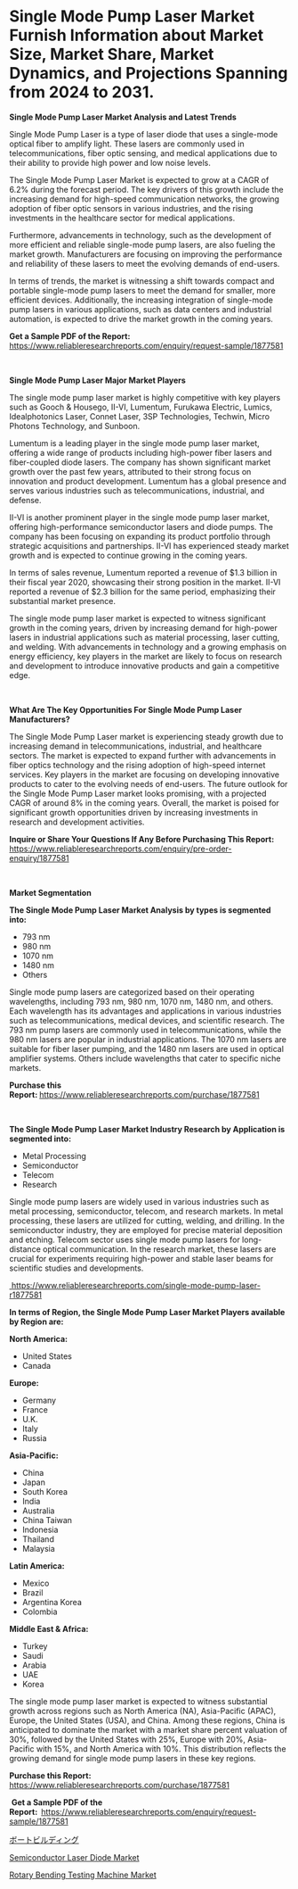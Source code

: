 <p><h1>Single Mode Pump Laser Market Furnish Information about Market Size, Market Share, Market Dynamics, and Projections Spanning from 2024 to 2031.</h1></p><p><strong>Single Mode Pump Laser Market Analysis and Latest Trends</strong></p>
<p><p>Single Mode Pump Laser is a type of laser diode that uses a single-mode optical fiber to amplify light. These lasers are commonly used in telecommunications, fiber optic sensing, and medical applications due to their ability to provide high power and low noise levels.</p><p>The Single Mode Pump Laser Market is expected to grow at a CAGR of 6.2% during the forecast period. The key drivers of this growth include the increasing demand for high-speed communication networks, the growing adoption of fiber optic sensors in various industries, and the rising investments in the healthcare sector for medical applications.</p><p>Furthermore, advancements in technology, such as the development of more efficient and reliable single-mode pump lasers, are also fueling the market growth. Manufacturers are focusing on improving the performance and reliability of these lasers to meet the evolving demands of end-users.</p><p>In terms of trends, the market is witnessing a shift towards compact and portable single-mode pump lasers to meet the demand for smaller, more efficient devices. Additionally, the increasing integration of single-mode pump lasers in various applications, such as data centers and industrial automation, is expected to drive the market growth in the coming years.</p></p>
<p><strong>Get a Sample PDF of the Report:&nbsp;</strong> <a href="https://www.reliableresearchreports.com/enquiry/request-sample/1877581">https://www.reliableresearchreports.com/enquiry/request-sample/1877581</a></p>
<p>&nbsp;</p>
<p><strong>Single Mode Pump Laser Major Market Players</strong></p>
<p><p>The single mode pump laser market is highly competitive with key players such as Gooch & Housego, II-VI, Lumentum, Furukawa Electric, Lumics, Idealphotonics Laser, Connet Laser, 3SP Technologies, Techwin, Micro Photons Technology, and Sunboon. </p><p>Lumentum is a leading player in the single mode pump laser market, offering a wide range of products including high-power fiber lasers and fiber-coupled diode lasers. The company has shown significant market growth over the past few years, attributed to their strong focus on innovation and product development. Lumentum has a global presence and serves various industries such as telecommunications, industrial, and defense.</p><p>II-VI is another prominent player in the single mode pump laser market, offering high-performance semiconductor lasers and diode pumps. The company has been focusing on expanding its product portfolio through strategic acquisitions and partnerships. II-VI has experienced steady market growth and is expected to continue growing in the coming years.</p><p>In terms of sales revenue, Lumentum reported a revenue of $1.3 billion in their fiscal year 2020, showcasing their strong position in the market. II-VI reported a revenue of $2.3 billion for the same period, emphasizing their substantial market presence.</p><p>The single mode pump laser market is expected to witness significant growth in the coming years, driven by increasing demand for high-power lasers in industrial applications such as material processing, laser cutting, and welding. With advancements in technology and a growing emphasis on energy efficiency, key players in the market are likely to focus on research and development to introduce innovative products and gain a competitive edge.</p></p>
<p>&nbsp;</p>
<p><strong>What Are The Key Opportunities For Single Mode Pump Laser Manufacturers?</strong></p>
<p><p>The Single Mode Pump Laser market is experiencing steady growth due to increasing demand in telecommunications, industrial, and healthcare sectors. The market is expected to expand further with advancements in fiber optics technology and the rising adoption of high-speed internet services. Key players in the market are focusing on developing innovative products to cater to the evolving needs of end-users. The future outlook for the Single Mode Pump Laser market looks promising, with a projected CAGR of around 8% in the coming years. Overall, the market is poised for significant growth opportunities driven by increasing investments in research and development activities.</p></p>
<p><strong>Inquire or Share Your Questions If Any Before Purchasing This Report:</strong> <a href="https://www.reliableresearchreports.com/enquiry/pre-order-enquiry/1877581">https://www.reliableresearchreports.com/enquiry/pre-order-enquiry/1877581</a></p>
<p>&nbsp;</p>
<p><strong>Market Segmentation</strong></p>
<p><strong>The Single Mode Pump Laser Market Analysis by types is segmented into:</strong></p>
<p><ul><li>793 nm</li><li>980 nm</li><li>1070 nm</li><li>1480 nm</li><li>Others</li></ul></p>
<p><p>Single mode pump lasers are categorized based on their operating wavelengths, including 793 nm, 980 nm, 1070 nm, 1480 nm, and others. Each wavelength has its advantages and applications in various industries such as telecommunications, medical devices, and scientific research. The 793 nm pump lasers are commonly used in telecommunications, while the 980 nm lasers are popular in industrial applications. The 1070 nm lasers are suitable for fiber laser pumping, and the 1480 nm lasers are used in optical amplifier systems. Others include wavelengths that cater to specific niche markets.</p></p>
<p><strong>Purchase this Report:&nbsp;</strong><a href="https://www.reliableresearchreports.com/purchase/1877581">https://www.reliableresearchreports.com/purchase/1877581</a></p>
<p>&nbsp;</p>
<p><strong>The Single Mode Pump Laser Market Industry Research by Application is segmented into:</strong></p>
<p><ul><li>Metal Processing</li><li>Semiconductor</li><li>Telecom</li><li>Research</li></ul></p>
<p><p>Single mode pump lasers are widely used in various industries such as metal processing, semiconductor, telecom, and research markets. In metal processing, these lasers are utilized for cutting, welding, and drilling. In the semiconductor industry, they are employed for precise material deposition and etching. Telecom sector uses single mode pump lasers for long-distance optical communication. In the research market, these lasers are crucial for experiments requiring high-power and stable laser beams for scientific studies and developments.</p></p>
<p><a href="https://www.reliableresearchreports.com/single-mode-pump-laser-r1877581">&nbsp;https://www.reliableresearchreports.com/single-mode-pump-laser-r1877581</a></p>
<p><strong>In terms of Region, the Single Mode Pump Laser Market Players available by Region are:</strong></p>
<p>
    <p> <strong> North America: </strong>
        <ul>
            <li>United States</li>
            <li>Canada</li>
        </ul>
        </p> 
    <p> <strong> Europe: </strong>
        <ul>
            <li>Germany</li>
            <li>France</li>
            <li>U.K.</li>
            <li>Italy</li>
            <li>Russia</li>
        </ul>
        </p> 
    <p> <strong> Asia-Pacific: </strong>
        <ul>
            <li>China</li>
            <li>Japan</li>
            <li>South Korea</li>
            <li>India</li>
            <li>Australia</li>
            <li>China Taiwan</li>
            <li>Indonesia</li>
            <li>Thailand</li>
            <li>Malaysia</li>
        </ul>
        </p> 
    <p> <strong> Latin America: </strong>
        <ul>
            <li>Mexico</li>
            <li>Brazil</li>
            <li>Argentina Korea</li>
            <li>Colombia</li>
        </ul>
        </p> 
    <p> <strong> Middle East & Africa: </strong>
        <ul>
            <li>Turkey</li>
            <li>Saudi</li>
            <li>Arabia</li>
            <li>UAE</li>
            <li>Korea</li>
        </ul>
    </p>
    </p>
<p><p>The single mode pump laser market is expected to witness substantial growth across regions such as North America (NA), Asia-Pacific (APAC), Europe, the United States (USA), and China. Among these regions, China is anticipated to dominate the market with a market share percent valuation of 30%, followed by the United States with 25%, Europe with 20%, Asia-Pacific with 15%, and North America with 10%. This distribution reflects the growing demand for single mode pump lasers in these key regions.</p></p>
<p><strong>Purchase this Report: </strong><a href="https://www.reliableresearchreports.com/purchase/1877581">https://www.reliableresearchreports.com/purchase/1877581</a></p>
<p>&nbsp;<strong>Get a Sample PDF of the Report:&nbsp;&nbsp;</strong><a href="https://www.reliableresearchreports.com/enquiry/request-sample/1877581">https://www.reliableresearchreports.com/enquiry/request-sample/1877581</a></p>
<p><strong></strong></p>
<p><p><a href="https://github.com/ihabdkwlxs948/Market-Research-Report-List-2/blob/main/3408472148805.md">ボートビルディング</a></p><p><a href="https://github.com/beatblasta/Market-Research-Report-List-3/blob/main/semiconductor-laser-diode-market.md">Semiconductor Laser Diode Market</a></p><p><a href="https://view.publitas.com/reportprime-1/rotary-bending-testing-machine-market-size-market-segmentation-market-trends-and-growth-analysis-forecast-till-2031/">Rotary Bending Testing Machine Market</a></p></p>